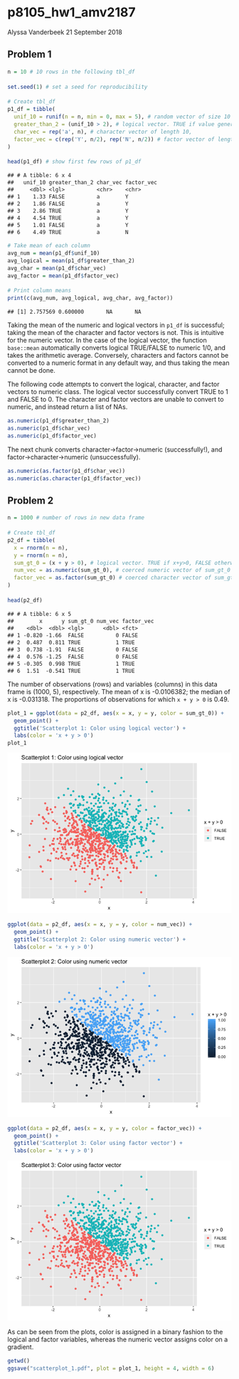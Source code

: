 p8105\_hw1\_amv2187
================
Alyssa Vanderbeek
21 September 2018

Problem 1
---------

``` r
n = 10 # 10 rows in the following tbl_df

set.seed(1) # set a seed for reproducibility

# Create tbl_df 
p1_df = tibble(
  unif_10 = runif(n = n, min = 0, max = 5), # random vector of size 10 selected from uniform [0,5]
  greater_than_2 = (unif_10 > 2), # logical vector. TRUE if value generated in unif_10 greater than 2; FALSE if less than or equal to 2
  char_vec = rep('a', n), # character vector of length 10,
  factor_vec = c(rep('Y', n/2), rep('N', n/2)) # factor vector of length 10
)

head(p1_df) # show first few rows of p1_df
```

    ## # A tibble: 6 x 4
    ##   unif_10 greater_than_2 char_vec factor_vec
    ##     <dbl> <lgl>          <chr>    <chr>     
    ## 1    1.33 FALSE          a        Y         
    ## 2    1.86 FALSE          a        Y         
    ## 3    2.86 TRUE           a        Y         
    ## 4    4.54 TRUE           a        Y         
    ## 5    1.01 FALSE          a        Y         
    ## 6    4.49 TRUE           a        N

``` r
# Take mean of each column
avg_num = mean(p1_df$unif_10)
avg_logical = mean(p1_df$greater_than_2)
avg_char = mean(p1_df$char_vec)
avg_factor = mean(p1_df$factor_vec)

# Print column means
print(c(avg_num, avg_logical, avg_char, avg_factor))
```

    ## [1] 2.757569 0.600000       NA       NA

Taking the mean of the numeric and logical vectors in `p1_df` is successful; taking the mean of the character and factor vectors is not. This is intuitive for the numeric vector. In the case of the logical vector, the function `base::mean` automatically converts logical TRUE/FALSE to numeric 1/0, and takes the arithmetic average. Conversely, characters and factors cannot be converted to a numeric format in any default way, and thus taking the mean cannot be done.

The following code attempts to convert the logical, character, and factor vectors to numeric class. The logical vector successfully convert TRUE to 1 and FALSE to 0. The character and factor vectors are unable to convert to numeric, and instead return a list of NAs.

``` r
as.numeric(p1_df$greater_than_2)
as.numeric(p1_df$char_vec)
as.numeric(p1_df$factor_vec)
```

The next chunk converts character-&gt;factor-&gt;numeric (successfully!), and factor-&gt;character-&gt;numeric (unsuccessfully).

``` r
as.numeric(as.factor(p1_df$char_vec))
as.numeric(as.character(p1_df$factor_vec))
```

Problem 2
---------

``` r
n = 1000 # number of rows in new data frame

# Create tbl_df
p2_df = tibble(
  x = rnorm(n = n),
  y = rnorm(n = n),
  sum_gt_0 = (x + y > 0), # logical vector. TRUE if x+y>0, FALSE otherwise
  num_vec = as.numeric(sum_gt_0), # coerced numeric vector of sum_gt_0
  factor_vec = as.factor(sum_gt_0) # coerced character vector of sum_gt_0
)

head(p2_df)
```

    ## # A tibble: 6 x 5
    ##        x      y sum_gt_0 num_vec factor_vec
    ##    <dbl>  <dbl> <lgl>      <dbl> <fct>     
    ## 1 -0.820 -1.66  FALSE          0 FALSE     
    ## 2  0.487  0.811 TRUE           1 TRUE      
    ## 3  0.738 -1.91  FALSE          0 FALSE     
    ## 4  0.576 -1.25  FALSE          0 FALSE     
    ## 5 -0.305  0.998 TRUE           1 TRUE      
    ## 6  1.51  -0.541 TRUE           1 TRUE

The number of observations (rows) and variables (columns) in this data frame is (1000, 5), respectively. The mean of x is -0.0106382; the median of x is -0.031318. The proportions of observations for which `x + y > 0` is 0.49.

``` r
plot_1 = ggplot(data = p2_df, aes(x = x, y = y, color = sum_gt_0)) +
  geom_point() + 
  ggtitle('Scatterplot 1: Color using logical vector') +
  labs(color = 'x + y > 0')
plot_1
```

![](p8105_hw1_amv2187_files/figure-markdown_github/scatterplot-1.png)

``` r
ggplot(data = p2_df, aes(x = x, y = y, color = num_vec)) +
  geom_point() + 
  ggtitle('Scatterplot 2: Color using numeric vector') +
  labs(color = 'x + y > 0')
```

![](p8105_hw1_amv2187_files/figure-markdown_github/scatterplot-2.png)

``` r
ggplot(data = p2_df, aes(x = x, y = y, color = factor_vec)) +
  geom_point() + 
  ggtitle('Scatterplot 3: Color using factor vector') +
  labs(color = 'x + y > 0')
```

![](p8105_hw1_amv2187_files/figure-markdown_github/scatterplot-3.png)

As can be seen from the plots, color is assigned in a binary fashion to the logical and factor variables, whereas the numeric vector assigns color on a gradient.

``` r
getwd()
ggsave("scatterplot_1.pdf", plot = plot_1, height = 4, width = 6)
```
